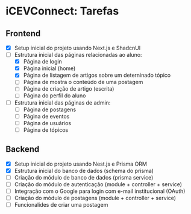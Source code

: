 # iCEVConnect: Tarefas 

## Frontend 

- [x] Setup inicial do projeto usando Next.js e ShadcnUI
- [ ] Estrutura inicial das páginas relacionadas ao aluno:
    - [x] Página de login
    - [x] Página inicial (home)
    - [x] Página de listagem de artigos sobre um deterninado tópico
    - [ ] Página de mostra o conteúdo de uma postagem
    - [ ] Página de criação de artigo (escrita)
    - [ ] Página do perfil do aluno
- [ ] Estrutura inicial das páginas de admin:
    - [ ] Página de postagens
    - [ ] Página de eventos 
    - [ ] Página de usuários
    - [ ] Página de tópicos

## Backend 

- [x] Setup inicial do projeto usando Nest.js e Prisma ORM
- [x] Estrutura inicial do banco de dados (schema do prisma)
- [ ] Criação do módulo de banco de dados (prisma service)
- [ ] Criação do módulo de autenticação (module + controller + service)
- [ ] Integração com o Google para login com e-mail institucional (OAuth)
- [ ] Criação do módulo de postagens (module + controller + service)
- [ ] Funcionalides de criar uma postagem